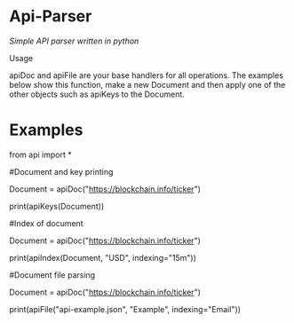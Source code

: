 # Api-Parser
*Simple API parser written in python*

Usage

apiDoc and apiFile are your base handlers for all operations. The examples below show this function, make a new Document and then apply one of the other objects such as apiKeys to the Document.

# Examples
from api import *

#Document and key printing

Document = apiDoc("https://blockchain.info/ticker")

print(apiKeys(Document))

#Index of document

Document = apiDoc("https://blockchain.info/ticker")

print(apiIndex(Document, "USD", indexing="15m"))

#Document file parsing

Document = apiDoc("https://blockchain.info/ticker")

print(apiFile("api-example.json", "Example", indexing="Email"))
